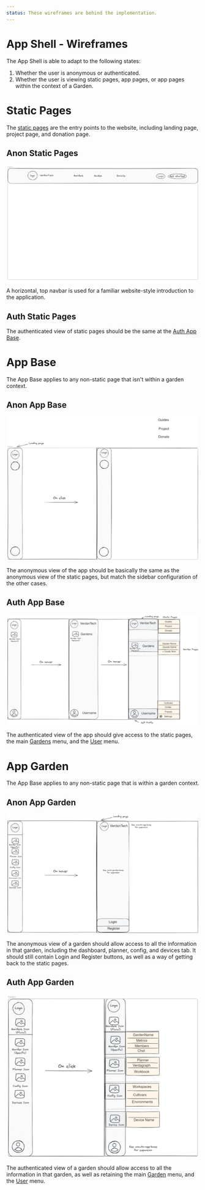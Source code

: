 ```yaml
---
status: These wireframes are behind the implementation.
---
```


# App Shell - Wireframes

The App Shell is able to adapt to the following states:

1. Whether the user is anonymous or authenticated.
2. Whether the user is viewing static pages, app pages, or app pages within the context of a Garden.

# Static Pages

The [static pages](../static-pages/README.md) are the entry points to the website, including landing page, project page, and donation page.

## Anon Static Pages

![Anon Static Pages](./wireframes/anon-static-pages.excalidraw.png)

A horizontal, top navbar is used for a familiar website-style introduction to the application.

## Auth Static Pages

The authenticated view of static pages should be the same at the [Auth App Base](#auth-app-base).

# App Base

The App Base applies to any non-static page that isn't within a garden context.

## Anon App Base

![Anon App Base](./wireframes/anon-app-base.excalidraw.png)

The anonymous view of the app should be basically the same as the anonymous view of the static pages, but match the sidebar configuration of the other cases.

## Auth App Base

![Auth Static Pages](./wireframes/auth-app-base.excalidraw.png)

The authenticated view of the app should give access to the static pages, the main [Gardens](../gardens/README.md) menu, and the [User](../users/README.md) menu.

# App Garden

The App Base applies to any non-static page that is within a garden context.

## Anon App Garden

![Anon App Garden](./wireframes/anon-app-garden.excalidraw.png)

The anonymous view of a garden should allow access to all the information in that garden, including the dashboard, planner, config, and devices tab. It should still contain Login and Register buttons, as well as a way of getting back to the static pages.

## Auth App Garden

![Auth App Garden](./wireframes/auth-app-garden.excalidraw.png)

The authenticated view of a garden should allow access to all the information in that garden, as well as retaining the main [Garden](../gardens/README.md) menu, and the [User](../users/README.md) menu.
